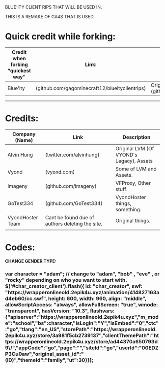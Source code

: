 BLUE'ITY CLIENT RIPS THAT WILL BE USED IN.

THIS IS A REMAKE OF GA4S THAT IS USED.


# Quick credit while forking:

| Credit when forking "quickest way" | Link:                       | Description:  |
| ---------------------------------- | --------------------------- | ------------- |
| Blue'ity                           | (github.com/gagominecraft12/blueityclientrips)  | Original Project at (github.com/gagominecraft12/blueityclientrips

-----------------------------------

# Credits:

| Company (Name)     | Link               | Description |
| ------------------ | ------------------ | ----------- |
| Alvin Hung              | (twitter.com/alvinhung)     | Original LVM (Of VYOND's Legacy), Assets     |
| Vyond                   | (vyond.com)                 | Some of LVM and Assets.  |
| Imageny                 | (github.com/imageny)        | VFProxy, Other stuff.    |
| GoTest334               | (github.com/GoTest334)      | VyondHoster things, something. |
| VyondHoster Team   | Cant be found due of authors deleting the site. | Original things. |
||||||||||||||||||||||||||||||||||||||||||||||||||||||||||||||||||||||||||||||||||||

<!-- 
Reference:

| Name               | Contribution                     |
| ------------------ | -------------------------------- |
| Vyond              | Creators of the themes we love   |
| http-party         | Creators of http-server          |
| Stephan Brenner    | Creator of SilentCMD             |
| vocatus            | Some of TronScript's batch code  |
| ss64.com           | Incredible CMD info resource     |
| robvanderwoude.com | Also amazing CMD info resource   |
| darktohka          | Creator of FlashPatch            |
-->

# Codes:

<strong>CHANGE GENDER TYPE:</strong>

<h3>var character = "adam"; // change to "adam", "bob" , "eve" , or "rocky" depending on who you want to start with.
$('#char_creator_client').flash({
   id: "char_creator",
   swf: "https://wrapperonlineold.2epik4u.xyz/animation/414827163ad4eb60/cc.swf",
   height: 600,
   width: 960,
   align: "middle",
   allowScriptAccess: "always",
   allowFullScreen: "true",
   wmode: "transparent",
   hasVersion: "10.3",
   flashvars: {"apiserver":"https://wrapperonlineold.2epik4u.xyz","m_mode":"school","bs":character,"isLogin":"Y","isEmbed":"0","ctc":"go","tlang":"en_US","storePath":"https://wrapperonlineold.2epik4u.xyz/store/3a981f5cb2739137<store>","clientThemePath":"https://wrapperonlineold.2epik4u.xyz/store/ad44370a650793d9\/<client_theme>","appCode":"go","page":"","siteId":"go","userId":"00EDZP3Cu0aw","original_asset_id":"(ID)","themeId":"family","ut":30}});</h3>